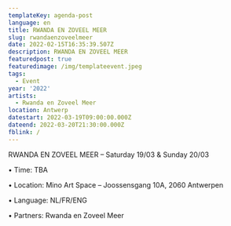 ```yaml
---
templateKey: agenda-post
language: en
title: RWANDA EN ZOVEEL MEER
slug: rwandaenzoveelmeer
date: 2022-02-15T16:35:39.507Z
description: RWANDA EN ZOVEEL MEER
featuredpost: true
featuredimage: /img/templateevent.jpeg
tags:
  - Event
year: '2022'
artists:
  - Rwanda en Zoveel Meer
location: Antwerp
datestart: 2022-03-19T09:00:00.000Z
dateend: 2022-03-20T21:30:00.000Z
fblink: /
---
```

RWANDA EN ZOVEEL MEER – Saturday 19/03 &  Sunday 20/03

•	Time: TBA

•	Location: Mino Art Space – Joossensgang 10A, 2060 Antwerpen

•	Language: NL/FR/ENG

•	Partners: Rwanda en Zoveel Meer
